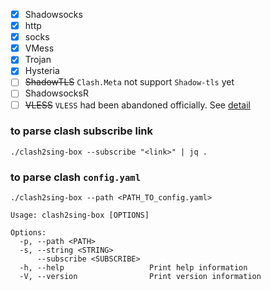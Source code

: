- [x]  Shadowsocks  
- [x]  http  
- [x]  socks  
- [x]  VMess  
- [x]  Trojan  
- [x]  Hysteria  
- [ ]  ~~ShadowTLS~~      `Clash.Meta` not support `Shadow-tls` yet  
- [ ]  ShadowsocksR     
- [ ]  ~~VLESS~~          `VLESS` had been abandoned officially. See [detail](https://www.v2fly.org/v5/config/proxy/vless.html)  

### to parse clash subscribe link  

```console  
./clash2sing-box --subscribe "<link>" | jq .  
```

### to parse clash `config.yaml`  

```console
./clash2sing-box --path <PATH_TO_config.yaml>
```   


```
Usage: clash2sing-box [OPTIONS]

Options:
  -p, --path <PATH>
  -s, --string <STRING>
      --subscribe <SUBSCRIBE>
  -h, --help                   Print help information
  -V, --version                Print version information
```

